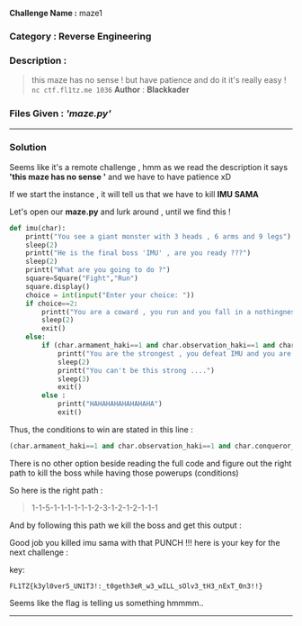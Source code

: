 **Challenge Name :** maze1

### **Category :** Reverse Engineering

### **Description :**

> this maze has no sense ! but have patience and do it it's really easy !
> `nc ctf.fl1tz.me 1036`
> 𝐀𝐮𝐭𝐡𝐨𝐫 : 𝐁𝐥𝐚𝐜𝐤𝐤𝐚𝐝𝐞𝐫

### **Files Given :** _'maze.py'_

---

### Solution

Seems like it's a remote challenge , hmm as we read the description it says **'this maze has no sense '**  and we have to have patience xD 

If we start the instance , it will tell us that we have to kill **IMU SAMA** 

Let's open our **maze.py** and lurk around , until we find this !

```python
def imu(char):
    printt("You see a giant monster with 3 heads , 6 arms and 9 legs")
    sleep(2)
    printt("He is the final boss 'IMU' , are you ready ???")
    sleep(2)
    printt("What are you going to do ?")
    square=Square("Fight","Run")
    square.display()
    choice = int(input("Enter your choice: "))
    if choice==2:
        printt("You are a coward , you run and you fall in a nothingness")
        sleep(2)
        exit()
    else:
        if (char.armament_haki==1 and char.observation_haki==1 and char.conqueror_haki==1 and char.stars==5 and char.glasses==1) :
            printt("You are the strongest , you defeat IMU and you are now the king of the island")
            sleep(2)
            printt("You can't be this strong ....")
            sleep(3)
            exit()
        else :
            printt("HAHAHAHAHAHAHAHA")
            exit()
```

Thus, the conditions to win are stated in this line : 

```python
(char.armament_haki==1 and char.observation_haki==1 and char.conqueror_haki==1 and char.stars==5 and char.glasses==1)
```

There is no other option beside reading the full code and figure out the right path to kill the boss while having those powerups (conditions) 

So here is the right path :

> 1-1-5-1-1-1-1-1-1-2-3-1-2-1-2-1-1-1

And by following this path we kill the boss and get this output :

Good job you killed imu sama with that PUNCH !!!
here is your key for the next challenge :

key:

```
FL1TZ{k3yl0ver5_UN1T3!:_t0geth3eR_w3_wILL_sOlv3_tH3_nExT_0n3!!}
```

Seems like the flag is telling us something hmmmm..

---
